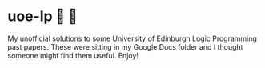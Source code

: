 # uoe-lp 🍎 🏢

My unofficial solutions to some University of Edinburgh Logic Programming past papers. These were sitting in my Google Docs folder and I thought someone might find them useful. Enjoy!
